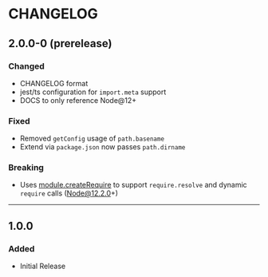# CHANGELOG

## 2.0.0-0 (prerelease)

### Changed

- CHANGELOG format
- jest/ts configuration for `import.meta` support
- DOCS to only reference Node@12+

### Fixed

- Removed `getConfig` usage of `path.basename`
- Extend via `package.json` now passes `path.dirname`

### Breaking

- Uses [module.createRequire](https://nodejs.org/api/module.html#modulecreaterequirefilename) to
  support `require.resolve` and dynamic `require` calls (Node@12.2.0+)

---

## 1.0.0

### Added

- Initial Release
